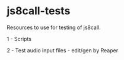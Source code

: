 # js8call-tests

Resources to use for testing of js8call.

1 - Scripts

2 - Test audio input files - edit/gen by Reaper


